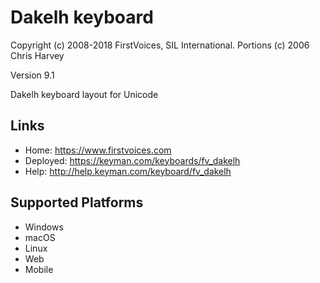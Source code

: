 Dakelh keyboard
======================

Copyright (c) 2008-2018 FirstVoices, SIL International. Portions (c) 2006 Chris Harvey

Version 9.1

Dakelh keyboard layout for Unicode

Links
-----

 * Home:     <https://www.firstvoices.com>
 * Deployed: <https://keyman.com/keyboards/fv_dakelh>
 * Help:     <http://help.keyman.com/keyboard/fv_dakelh>
 
Supported Platforms
-------------------

 * Windows
 * macOS
 * Linux
 * Web
 * Mobile
